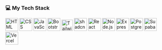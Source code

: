 ### 💻 My Tech Stack

<p align="start">
  <img src="https://cdn.jsdelivr.net/gh/devicons/devicon/icons/html5/html5-original.svg" height="40" alt="HTML" />
  <img src="https://cdn.jsdelivr.net/gh/devicons/devicon/icons/css3/css3-original.svg" height="40" alt="CSS" />
  <img src="https://cdn.jsdelivr.net/gh/devicons/devicon/icons/javascript/javascript-original.svg" height="40" alt="JavaScript" />
  <img src="https://upload.wikimedia.org/wikipedia/commons/b/b2/Bootstrap_logo.svg" height="40" alt="Bootstrap" />
  <img src="https://upload.wikimedia.org/wikipedia/commons/d/d5/Tailwind_CSS_Logo.svg" height="35" alt="Tailwind CSS" />
  <img src="https://raw.githubusercontent.com/joshxfi/dev-assets/main/shadcn-ui.png" height="40" alt="shadcn/ui" />
  <img src="https://cdn.jsdelivr.net/gh/devicons/devicon/icons/react/react-original.svg" height="40" alt="React" />
  <img src="https://cdn.jsdelivr.net/gh/devicons/devicon/icons/nodejs/nodejs-original.svg" height="40" alt="Node.js" />
<img src="https://cdn.jsdelivr.net/gh/devicons/devicon/icons/express/express-original.svg" height="40" alt="Express" />
  <img src="https://cdn.jsdelivr.net/gh/devicons/devicon/icons/postgresql/postgresql-original.svg" height="40" alt="PostgreSQL" />
  <img src="https://avatars.githubusercontent.com/u/54469796?s=200&v=4" height="40" alt="Supabase" />
  <img src="https://www.svgrepo.com/show/327408/logo-vercel.svg" height="40" alt="Vercel" />
</p>
